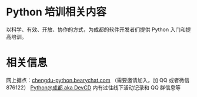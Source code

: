 # Python 培训相关内容
以科学、有效、开放、协作的方式，为成都的软件开发者们提供 Python 入门和提高培训。
# 相关信息
网上据点：[chengdu-python.bearychat.com][1] （需要邀请加入，加 QQ 或者微信 876122）
[Python@成都 aka DevCD][2] 内有过往线下活动记录和 QQ 群信息等

[1]:	http://chengdu-python.bearychat.com
[2]:	http://devcd.github.io